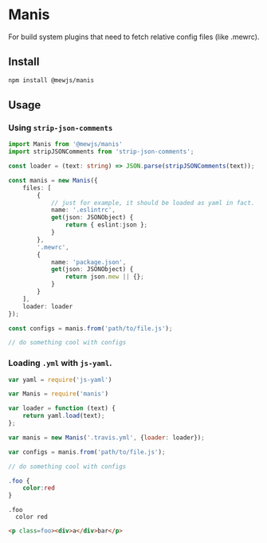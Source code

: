 Manis
==========

For build system plugins that need to fetch relative config files (like .mewrc).

## Install

```sh
npm install @mewjs/manis
```

## Usage

### Using `strip-json-comments`

```typescript
import Manis from '@mewjs/manis'
import stripJSONComments from 'strip-json-comments';

const loader = (text: string) => JSON.parse(stripJSONComments(text));

const manis = new Manis({
    files: [
        {
            // just for example, it should be loaded as yaml in fact.
            name: '.eslintrc',
            get(json: JSONObject) {
                return { eslint:json };
            }
        },
        '.mewrc',
        {
            name: 'package.json',
            get(json: JSONObject) {
                return json.mew || {};
            }
        }
    ],
    loader: loader
});

const configs = manis.from('path/to/file.js');

// do something cool with configs

```

### Loading `.yml` with `js-yaml`.

```javascript
var yaml = require('js-yaml')

var Manis = require('manis')

var loader = function (text) {
    return yaml.load(text);
};

var manis = new Manis('.travis.yml', {loader: loader});

var configs = manis.from('path/to/file.js');

// do something cool with configs

```

```css
.foo {
    color:red
}

```

```stylus
.foo
  color red
```

```html
<p class=foo><div>a</div>bar</p>
```
